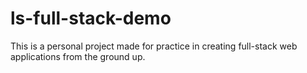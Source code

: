 # ls-full-stack-demo
This is a personal project made for practice in creating full-stack web applications from the ground up.
